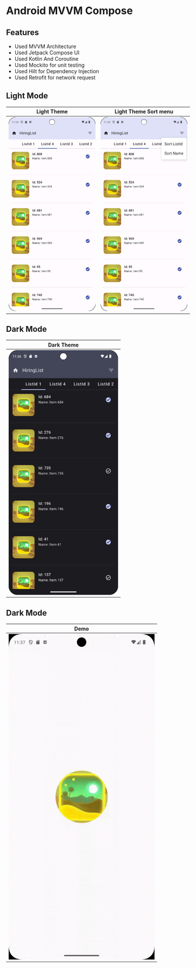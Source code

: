 # Android MVVM Compose 

## Features
- Used MVVM Architecture
- Used Jetpack Compose UI
- Used Kotlin And Coroutine
- Used Mockito for unit testing 
- Used Hilt for Dependency Injection
- Used Retrofit for network request


## Light Mode

| Light Theme | Light Theme Sort menu | 
|------------|-------------|
| <img src="newLightMode.png" alt="Light Theme" width="300"> | <img src="newSortIdName.png" alt="Light Theme Sort menu" width="300"> |
## Dark Mode

| Dark Theme |  
|------------|
| <img src="newDarkMode.png" alt="Dark Theme" width="300"> | 

</p>

## Dark Mode

| Demo              |
|-------------------|
| ![Demo](sort.gif) |

